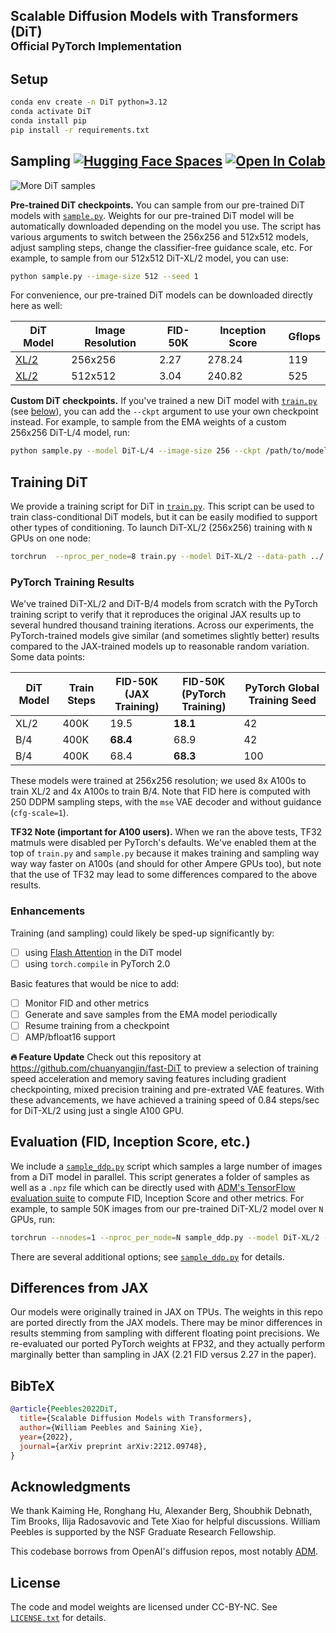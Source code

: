 ## Scalable Diffusion Models with Transformers (DiT)<br><sub>Official PyTorch Implementation</sub>

## Setup

```bash
conda env create -n DiT python=3.12
conda activate DiT
conda install pip
pip install -r requirements.txt
```


## Sampling [![Hugging Face Spaces](https://img.shields.io/badge/%F0%9F%A4%97%20Hugging%20Face-Spaces-blue)](https://huggingface.co/spaces/wpeebles/DiT) [![Open In Colab](https://colab.research.google.com/assets/colab-badge.svg)](http://colab.research.google.com/github/facebookresearch/DiT/blob/main/run_DiT.ipynb)
![More DiT samples](visuals/sample_grid_1.png)

**Pre-trained DiT checkpoints.** You can sample from our pre-trained DiT models with [`sample.py`](sample.py). Weights for our pre-trained DiT model will be 
automatically downloaded depending on the model you use. The script has various arguments to switch between the 256x256
and 512x512 models, adjust sampling steps, change the classifier-free guidance scale, etc. For example, to sample from
our 512x512 DiT-XL/2 model, you can use:

```bash
python sample.py --image-size 512 --seed 1
```

For convenience, our pre-trained DiT models can be downloaded directly here as well:

| DiT Model     | Image Resolution | FID-50K | Inception Score | Gflops | 
|---------------|------------------|---------|-----------------|--------|
| [XL/2](https://dl.fbaipublicfiles.com/DiT/models/DiT-XL-2-256x256.pt) | 256x256          | 2.27    | 278.24          | 119    |
| [XL/2](https://dl.fbaipublicfiles.com/DiT/models/DiT-XL-2-512x512.pt) | 512x512          | 3.04    | 240.82          | 525    |


**Custom DiT checkpoints.** If you've trained a new DiT model with [`train.py`](train.py) (see [below](#training-dit)), you can add the `--ckpt`
argument to use your own checkpoint instead. For example, to sample from the EMA weights of a custom 
256x256 DiT-L/4 model, run:

```bash
python sample.py --model DiT-L/4 --image-size 256 --ckpt /path/to/model.pt
```


## Training DiT

We provide a training script for DiT in [`train.py`](train.py). This script can be used to train class-conditional 
DiT models, but it can be easily modified to support other types of conditioning. To launch DiT-XL/2 (256x256) training with `N` GPUs on 
one node:

```bash
torchrun  --nproc_per_node=8 train.py --model DiT-XL/2 --data-path ../../datasets/latent-imagenet-256/data_index.json
```

### PyTorch Training Results

We've trained DiT-XL/2 and DiT-B/4 models from scratch with the PyTorch training script
to verify that it reproduces the original JAX results up to several hundred thousand training iterations. Across our experiments, the PyTorch-trained models give 
similar (and sometimes slightly better) results compared to the JAX-trained models up to reasonable random variation. Some data points:

| DiT Model  | Train Steps | FID-50K<br> (JAX Training) | FID-50K<br> (PyTorch Training) | PyTorch Global Training Seed |
|------------|-------------|----------------------------|--------------------------------|------------------------------|
| XL/2       | 400K        | 19.5                       | **18.1**                       | 42                           |
| B/4        | 400K        | **68.4**                   | 68.9                           | 42                           |
| B/4        | 400K        | 68.4                       | **68.3**                       | 100                          |

These models were trained at 256x256 resolution; we used 8x A100s to train XL/2 and 4x A100s to train B/4. Note that FID 
here is computed with 250 DDPM sampling steps, with the `mse` VAE decoder and without guidance (`cfg-scale=1`). 

**TF32 Note (important for A100 users).** When we ran the above tests, TF32 matmuls were disabled per PyTorch's defaults. 
We've enabled them at the top of `train.py` and `sample.py` because it makes training and sampling way way way faster on 
A100s (and should for other Ampere GPUs too), but note that the use of TF32 may lead to some differences compared to 
the above results.

### Enhancements
Training (and sampling) could likely be sped-up significantly by:
- [ ] using [Flash Attention](https://github.com/HazyResearch/flash-attention) in the DiT model
- [ ] using `torch.compile` in PyTorch 2.0

Basic features that would be nice to add:
- [ ] Monitor FID and other metrics
- [ ] Generate and save samples from the EMA model periodically
- [ ] Resume training from a checkpoint
- [ ] AMP/bfloat16 support

**🔥 Feature Update** Check out this repository at https://github.com/chuanyangjin/fast-DiT to preview a selection of training speed acceleration and memory saving features including gradient checkpointing, mixed precision training and pre-extrated VAE features. With these advancements, we have achieved a training speed of 0.84 steps/sec for DiT-XL/2 using just a single A100 GPU.

## Evaluation (FID, Inception Score, etc.)

We include a [`sample_ddp.py`](sample_ddp.py) script which samples a large number of images from a DiT model in parallel. This script 
generates a folder of samples as well as a `.npz` file which can be directly used with [ADM's TensorFlow
evaluation suite](https://github.com/openai/guided-diffusion/tree/main/evaluations) to compute FID, Inception Score and
other metrics. For example, to sample 50K images from our pre-trained DiT-XL/2 model over `N` GPUs, run:

```bash
torchrun --nnodes=1 --nproc_per_node=N sample_ddp.py --model DiT-XL/2 --num-fid-samples 50000
```

There are several additional options; see [`sample_ddp.py`](sample_ddp.py) for details. 


## Differences from JAX

Our models were originally trained in JAX on TPUs. The weights in this repo are ported directly from the JAX models. 
There may be minor differences in results stemming from sampling with different floating point precisions. We re-evaluated 
our ported PyTorch weights at FP32, and they actually perform marginally better than sampling in JAX (2.21 FID 
versus 2.27 in the paper).


## BibTeX

```bibtex
@article{Peebles2022DiT,
  title={Scalable Diffusion Models with Transformers},
  author={William Peebles and Saining Xie},
  year={2022},
  journal={arXiv preprint arXiv:2212.09748},
}
```


## Acknowledgments
We thank Kaiming He, Ronghang Hu, Alexander Berg, Shoubhik Debnath, Tim Brooks, Ilija Radosavovic and Tete Xiao for helpful discussions. 
William Peebles is supported by the NSF Graduate Research Fellowship.

This codebase borrows from OpenAI's diffusion repos, most notably [ADM](https://github.com/openai/guided-diffusion).


## License
The code and model weights are licensed under CC-BY-NC. See [`LICENSE.txt`](LICENSE.txt) for details.
